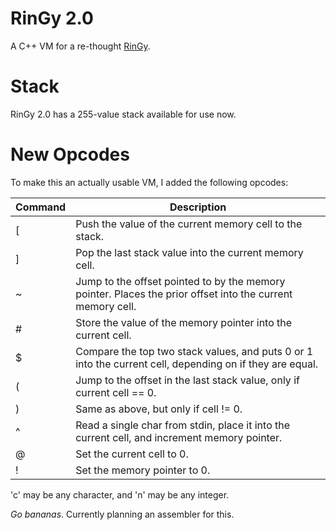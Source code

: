 # RinGy 2.0
A C++ VM for a re-thought [RinGy](https://esolangs.org/wiki/RinGy).

# Stack
RinGy 2.0 has a 255-value stack available for use now.

# New Opcodes
To make this an actually usable VM, I added the following opcodes:

| Command    | Description 
| ---------- | ----------  
| [          | Push the value of the current memory cell to the stack.
| ]          | Pop the last stack value into the current memory cell.
| ~          | Jump to the offset pointed to by the memory pointer. Places the prior offset into the current memory cell.
| #          | Store the value of the memory pointer into the current cell.
| $          | Compare the top two stack values, and puts 0 or 1 into the current cell, depending on if they are equal.
| (          | Jump to the offset in the last stack value, only if current cell == 0.
| )          | Same as above, but only if cell != 0.
| ^          | Read a single char from stdin, place it into the current cell, and increment memory pointer.
| @          | Set the current cell to 0.
| !          | Set the memory pointer to 0.

'c' may be any character, and 'n' may be any integer.

*Go bananas*. Currently planning an assembler for this.
